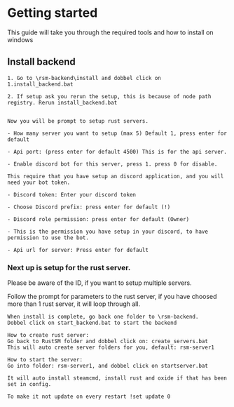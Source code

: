 Getting started
===============

This guide will take you through the required tools and how to install on windows

## Install backend

```
1. Go to \rsm-backend\install and dobbel click on 1.install_backend.bat

2. If setup ask you rerun the setup, this is because of node path registry. Rerun install_backend.bat


Now you will be prompt to setup rust servers.

- How many server you want to setup (max 5) Default 1, press enter for default

- Api port: (press enter for default 4500) This is for the api server.

- Enable discord bot for this server, press 1. press 0 for disable.

This require that you have setup an discord application, and you will need your bot token.

- Discord token: Enter your discord token

- Choose Discord prefix: press enter for default (!)

- Discord role permission: press enter for default (Owner)

- This is the permission you have setup in your discord, to have permission to use the bot.

- Api url for server: Press enter for default
```


### Next up is setup for the rust server. 

Please be aware of the ID, if you want to setup multiple servers.

Follow the prompt for parameters to the rust server, if you have choosed more than 1 rust server, it will loop through all.

```
When install is complete, go back one folder to \rsm-backend.
Dobbel click on start_backend.bat to start the backend
```

```
How to create rust server:
Go back to RustSM folder and dobbel click on: create_servers.bat
This will auto create server folders for you, default: rsm-server1
```

```
How to start the server:
Go into folder: rsm-server1, and dobbel click on startserver.bat

It will auto install steamcmd, install rust and oxide if that has been set in config.

To make it not update on every restart !set update 0
```
